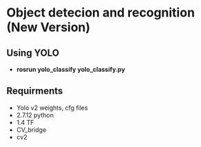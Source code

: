 
# Object detecion and recognition (New Version)

## Using YOLO

- **rosrun yolo_classify yolo_classify.py**


## Requirments
- Yolo v2 weights, cfg files
- 2.7.12 python
- 1.4 TF
- CV_bridge
- cv2
